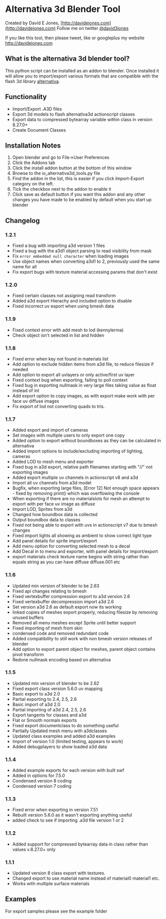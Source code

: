 Alternativa 3d Blender Tool
===========================

Created by David E Jones, [http://davidejones.com](http://davidejones.com)
Follow me on twitter [@david3jones](https://twitter.com/david3jones)

If you like this tool, then please tweet, like or googleplus my website http://davidejones.com

What is the alternativa 3d blender tool?
----------------------------------------

This python script can be installed as an addon to blender. Once installed it will allow you to import/export various formats that are compatible with the flash 3d library [alternativa](http://alternativaplatform.com/en/).

## Functionality

- Import/Export .A3D files
- Export 3d models to flash alternativa3d actionscript classes
- Export data to compressed bytearray variable within class in version 8.27.0+
- Create Document Classes

Installation Notes
------------------

1. Open blender and go to File->User Preferences
2. Click the Addons tab
3. Click the install addon button at the bottom of this window
4. Browse to the io_alternativa3d_tools.py file
5. Find the addon in the list, this is easier if you click Import-Export category on the left.
6. Tick the checkbox next to the addon to enable it
7. Click save as default button if you want this addon and any other changes you have made to be enabled by default when you start up blender

Changelog
---------

### 1.2.1
- Fixed a bug with importing a3d version 1 files
- Fixed a bug with the a3d1 object parsing to read visibility from mask
- Fix `error embedded null character` when loading images
- Use object names when converting a3d1 to 2, previously used the same name for all
- Fix export bugs with texture material accessing params that don't exist

### 1.2.0
- Fixed certain classes not assigning read transform
- Added a3d export Hierachy and included option to disable
- Fixed incorrect uv export when using bmesh data

### 1.1.9
- Fixed context error with add mesh to lod (kennylerma)
- Check object isn't selected in list and hidden

### 1.1.8
- Fixed error when key not found in materials list
- Add option to exclude hidden items from a3d file, to reduce filesize if needed
- Add option to export all uvlayers or only active/first uv layer
- Fixed context bug when exporting, failing to poll context
- Fixed bug in exporting nullmask in very large files taking value as float instead of int
- Add export option to copy images, as with export make work with per face uv diffuse images
- Fix export of lod not converting quads to tris.

### 1.1.7
- Added export and import of cameras
- Set images with multiple users to only export one copy
- Added option to export without boundboxes as they can be calculated in alternativa
- Added import options to include/excluding importing of lighting, cameras
- Added LOD to mesh menu and exporter
- Fixed bug in a3d export, relative path filenames starting with "//" not exporting images
- Added export multiple uv channels in actionscript v8 and a3d
- Import all uv channels from a3d model
- Bugfix, when exporting large files, [Error 12] Not enough space appears - fixed by removing print() which was overflowing the console
- When exporting if there are no materialslots for mesh an attempt to export with per face uv image as diffuse
- Import LOD, Sprites from a3d
- Changed how boundbox data is collected
- Output boundbox data to classes
- Fixed not being able to export with uvs in actionscript v7 due to bmesh changes
- Fixed import lights all showing as ambient to show correct light type
- Add panel details for sprite import/export
- Add menu option for converting selected mesh to a decal
- Add Decal in to menu and exporter, with panel details for import/export
- export materials check texture name begins with string rather than equals string as you can have diffuse diffuse.001 etc

### 1.1.6
- Updated min version of blender to be 2.63
- Fixed api changes relating to bmesh
- Fixed vertexbuffer compression export to a3d version 2.6
- Fixed vertexbuffer decompression import a3d 2.6
- Set version a3d 2.6 as default export now its working
- linked copies of meshes export properly, reducing filesize by removing unused buffers
- Removed all menu meshes except Sprite until better support
- Fixed importing of mesh from skin
- condensed code and removed redundant code
- Added compatibility to still work with non bmesh version releases of blender
- Add option to export parent object for meshes, parent object contains pivot transform
- Redone nullmask encoding based on alternativa

### 1.1.5
- Updated min version of blender to be 2.62
- Fixed export class version 5.6.0 uv mapping
- Basic export to a3d 2.0
- Partial exporting to 2.4, 2.5, 2.6
- Basic import of a3d 2.0
- Partial importing of a3d 2.4, 2.5, 2.6
- Export tangents for classes and a3d
- Flat or Smooth normals exports
- Fixed export documentclass to do something useful
- Partially Updated mesh menu with a3dclasses
- Updated class examples and added a3d examples
- Import of version 1.0 (limited testing, appears to work)
- Added debugplayers to show loaded a3d data

### 1.1.4
- Added example exports for each version with built swf
- Added in options for 7.5.0
- Condensed version 8 coding
- Condensed version 7 coding

### 1.1.3
- Fixed error when exporting in version 7.51
- Rebuilt version 5.6.0 as it wasn't exporting anything useful
- added check to see if importing .a3d file version 1 or 2

### 1.1.2
- Added support for compressed bytearray data in class rather than values v.8.27.0+ only

### 1.1.1
- Updated version 8 class export with textures. 
- Changed export to use material name instead of material0 material1 etc. 
- Works with multiple surface materials 

Examples
----------

For export samples please see the example folder
